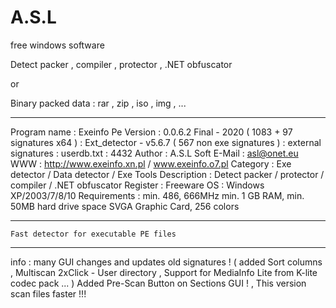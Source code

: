 # A.S.L
free windows software


Detect packer , compiler , protector , .NET obfuscator

or

Binary packed data : rar , zip , iso , img , ...



------------------------------------------------------------------

Program name : Exeinfo Pe
Version      : 0.0.6.2 Final - 2020  ( 1083 + 97 signatures x64 ) 
             : Ext_detector - v5.6.7 ( 567 non exe signatures )
             : external signatures : userdb.txt : 4432
Author	     : A.S.L Soft
E-Mail       : asl@onet.eu
WWW          : http://www.exeinfo.xn.pl  /   www.exeinfo.o7.pl
Category     : Exe detector / Data detector / Exe Tools
Description  : Detect packer / protector / compiler / .NET obfuscator
Register     : Freeware
OS           : Windows XP/2003/7/8/10
Requirements : min. 486, 666MHz
               min. 1 GB RAM,
               min. 50MB hard drive space
               SVGA Graphic Card, 256 colors

------------------------------------------------------------------

	Fast detector for executable PE files

------------------------------------------------------------------


 info : many GUI changes and updates old signatures !
        ( added Sort columns , Multiscan 2xClick - User directory , 
        Support for MediaInfo Lite from K-lite codec pack ... )
        Added Pre-Scan Button on Sections GUI ! ,
        This version scan files faster !!!

